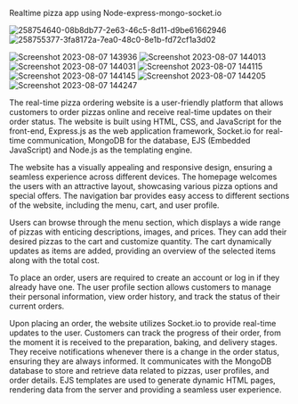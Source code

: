 Realtime pizza app using Node-express-mongo-socket.io

![258754640-08b8db77-2e63-46c5-8d11-d9be61662946](https://github.com/pibit200/pizza-ordering-app/assets/134590398/f09beb0a-fec8-403c-856e-a89193c5b541)
![258755377-3fa8172a-7ea0-48c0-8e1b-fd72cf1a3d02](https://github.com/pibit200/pizza-ordering-app/assets/134590398/e0be7bba-d380-4a18-aee7-7deaf8853dc7)

![Screenshot 2023-08-07 143936](https://github.com/pibit200/pizza-ordering-app/assets/134590398/2fe37beb-b013-4004-9791-6a614278b806)
![Screenshot 2023-08-07 144013](https://github.com/pibit200/pizza-ordering-app/assets/134590398/88d64c1a-a653-4f23-80c5-2943f6dd3fb2)
![Screenshot 2023-08-07 144031](https://github.com/pibit200/pizza-ordering-app/assets/134590398/9cdfa214-f178-4917-9e3f-fe65c526c01b)
![Screenshot 2023-08-07 144115](https://github.com/pibit200/pizza-ordering-app/assets/134590398/0368c9ad-43cc-4076-b485-533ca1fac87d)
![Screenshot 2023-08-07 144145](https://github.com/pibit200/pizza-ordering-app/assets/134590398/8b9cdd1a-f468-4aa2-934d-f733cb4d7b27)
![Screenshot 2023-08-07 144205](https://github.com/pibit200/pizza-ordering-app/assets/134590398/840e91a5-3f00-4dd3-9fe4-da97e6ef947a)
![Screenshot 2023-08-07 144247](https://github.com/pibit200/pizza-ordering-app/assets/134590398/43245f78-9e8f-49c1-a450-1795cfef0674)

The real-time pizza ordering website is a user-friendly platform that allows customers to order pizzas online and receive real-time updates on their order status. The website is built using HTML, CSS, and JavaScript for the front-end, Express.js as the web application framework, Socket.io for real-time communication, MongoDB for the database, EJS (Embedded JavaScript) and Node.js as the templating engine.

The website has a visually appealing and responsive design, ensuring a seamless experience across different devices. The homepage welcomes the users with an attractive layout, showcasing various pizza options and special offers. The navigation bar provides easy access to different sections of the website, including the menu, cart, and user profile.

Users can browse through the menu section, which displays a wide range of pizzas with enticing descriptions, images, and prices. They can add their desired pizzas to the cart and customize quantity. The cart dynamically updates as items are added, providing an overview of the selected items along with the total cost.

To place an order, users are required to create an account or log in if they already have one. The user profile section allows customers to manage their personal information, view order history, and track the status of their current orders.

Upon placing an order, the website utilizes Socket.io to provide real-time updates to the user. Customers can track the progress of their order, from the moment it is received to the preparation, baking, and delivery stages. They receive notifications whenever there is a change in the order status, ensuring they are always informed.
It communicates with the MongoDB database to store and retrieve data related to pizzas, user profiles, and order details. EJS templates are used to generate dynamic HTML pages, rendering data from the server and providing a seamless user experience.
